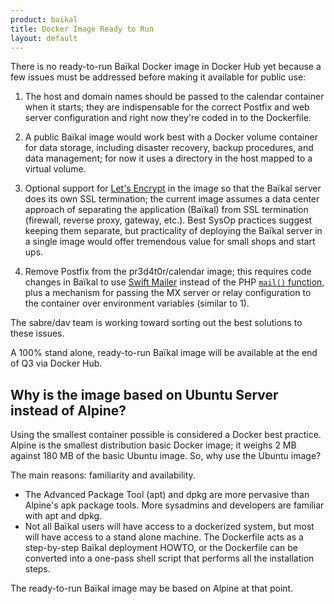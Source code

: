 ```yaml
---
product: baikal 
title: Docker Image Ready to Run
layout: default
---
```


There is no ready-to-run Baïkal Docker image in Docker Hub yet because a few
issues must be addressed before making it available for public use:

1. The host and domain names should be passed to the calendar container when it
   starts; they are indispensable for the correct Postfix and web server
   configuration and right now they're coded in to the Dockerfile.

1. A public Baïkal image would work best with a Docker volume container for data
   storage, including disaster recovery, backup procedures, and data management;
   for now it uses a directory in the host mapped to a virtual volume.

1. Optional support for [Let's Encrypt][1] in the image so that the Baïkal
   server does its own SSL termination; the current image assumes a data center
   approach of separating the application (Baïkal) from SSL termination
   (firewall, reverse proxy, gateway, etc.).  Best SysOp practices suggest
   keeping them separate, but practicality of deploying the Baïkal server in a
   single image would offer tremendous value for small shops and start ups.

1. Remove Postfix from the pr3d4t0r/calendar image; this requires code changes
   in Baïkal to use [Swift Mailer][2] instead of the PHP [`mail()` function][3],
   plus a mechanism for passing the MX server or relay configuration to the 
   container over environment variables (similar to 1).

The sabre/dav team is working toward sorting out the best solutions to these
issues.

A 100% stand alone, ready-to-run Baïkal image will be available at the end of
Q3 via Docker Hub.

## Why is the image based on Ubuntu Server instead of Alpine?

Using the smallest container possible is considered a Docker best practice. 
Alpine is the smallest distribution basic Docker image; it weighs 2 MB against
180 MB of the basic Ubuntu image.  So, why use the Ubuntu image?

The main reasons:  familiarity and availability.


* The Advanced Package Tool (apt) and dpkg are more pervasive than Alpine's apk
  package tools.  More sysadmins and developers are familiar with apt and dpkg.
* Not all Baïkal users will have access to a dockerized system, but most will
  have access to a stand alone machine.  The Dockerfile acts as a step-by-step
  Baïkal deployment HOWTO, or the Dockerfile can be converted into a one-pass 
  shell script that performs all the installation steps.

The ready-to-run Baïkal image may be based on Alpine at that point.

[1]: https://letsencrypt.org/
[2]: http://swiftmailer.org/
[3]: https://secure.php.net/manual/en/function.mail.php

